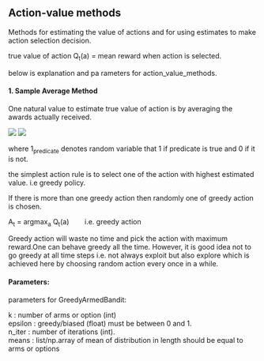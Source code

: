 ## Action-value methods
Methods for estimating the value of actions and for using estimates to make action selection decision.

true value of action Q<sub>t</sub>(a) = mean reward when action is selected.

below is explanation and pa rameters for action_value_methods.

#### 1. Sample Average Method
One natural value to estimate true value of action is by averaging the awards actually received.

<img src = https://latex.codecogs.com/png.latex?%5Cequiv%20%5Cfrac%7Bsum-of-rewards-when-a-taken-prior-to-t%7D%7Bnumber-of-times-a-taken-prior-to-t%7D>

<img src="https://latex.codecogs.com/gif.latex?%5Cequiv%20%5Cfrac%7B{\sum_{i=1}^{t-1}R_t\ * {1}_{A_t=a}}%7D{\sum_{i=1}^{t-1} \ * {1}_{A_t=a}">

where 1<sub>predicate</sub> denotes random variable that 1 if predicate is true and 0 if it is not.

the simplest action rule is to select one of the action with highest estimated value. i.e greedy policy.

If there is more than one greedy action then randomly one of greedy action is chosen.

A<sub>t</sub> = argmax<sub>a</sub> Q<sub>t</sub>(a)  &nbsp;&nbsp;&nbsp;&nbsp;&nbsp;&nbsp; i.e. greedy action

Greedy action will waste no time and pick the action with maximum reward.One can behave greedy all the time. However, it is good
idea not to go greedy at all time steps i.e. not always exploit but also explore which is achieved here by choosing random action every once in a while.

#### Parameters:

parameters for GreedyArmedBandit:

k        : number of arms or option (int)</br>
epsilon  : greedy/biased (float) must be between 0 and 1.</br>
n_iter   : number of iterations (int).</br>
means    : list/np.array of mean of distribution in length should be equal to arms or options </br>
